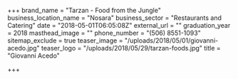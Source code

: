 +++
brand_name = "Tarzan - Food from the Jungle"
business_location_name = "Nosara"
business_sector = "Restaurants and Catering"
date = "2018-05-01T06:05:08Z"
external_url = ""
graduation_year = 2018
masthead_image = ""
phone_number = "(506) 8551-1093"
sitemap_exclude = true
teaser_image = "/uploads/2018/05/01/giovanni-acedo.jpg"
teaser_logo = "/uploads/2018/05/29/tarzan-foods.jpg"
title = "Giovanni Acedo"

+++
